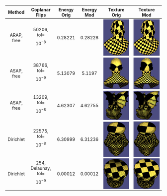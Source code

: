 | Method      | Coplanar Flips | Energy Orig | Energy Mod | Texture Orig | Texture Mod |
| :---------: | :------------: | :---------: | :--------: | :----------: | :---------: |
|  ARAP, free |  50206, tol=$$10^{-8}$$         | 0.28221     | 0.28228    | <img align="center" src="./superman_arap1_orig_tol8.png" width="300"> | <img align="center" src="./superman_arap1_mod_tol8.png" width="300"> |
|  ASAP, free |  38766, tol=$$10^{-9}$$         | 5.13079     | 5.1197     | <img align="center" src="./superman_asap1_orig_tol9.png" width="300"> | <img align="center" src="./superman_asap1_mod_tol9.png" width="300"> |
|  ASAP, free | 13209, tol=$$10^{-8}$$           | 4.62307     | 4.62755    | <img align="center" src="./gargoyle_asap1_orig_tol8.png" width="300"> | <img align="center" src="./gargoyle_asap1_mod_tol8.png" width="300"> |
|  Dirichlet  | 22575,  tol=$$10^{-8}$$         | 6.30999     | 6.31236    | <img align="center" src="./vaselion_dirichlet_orig_tol8.png" width="300"> | <img align="center" src="./vaselion_dirichlet_mod_tol8.png" width="300"> |
|  Dirichlet  | 254, Delaunay, tol=$$10^{-9}$$            | 0.00012     | 0.00012    | <img align="center" src="./stripe_dirichlet_orig_tol9_d.png" width="300"> | <img align="center" src="./stripe_dirichlet_mod_tol9_d.png" width="300"> |
